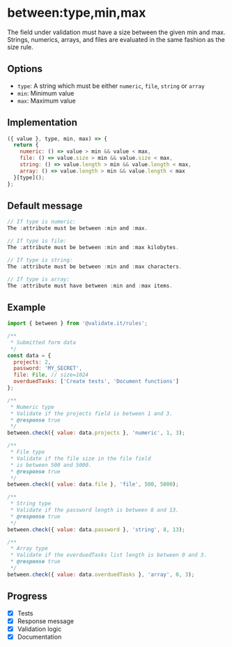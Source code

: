 # between:type,min,max

The field under validation must have a size between the given min and max. Strings, numerics, arrays, and files are evaluated in the same fashion as the size rule.

## Options

- `type`: A string which must be either `numeric`, `file`, `string` or `array`
- `min`: Minimum value
- `max`: Maximum value

## Implementation

```js
({ value }, type, min, max) => {
  return {
    numeric: () => value > min && value < max,
    file: () => value.size > min && value.size < max,
    string: () => value.length > min && value.length < max,
    array: () => value.length > min && value.length < max
  }[type]();
};
```

## Default message

```jsx
// If type is numeric:
The :attribute must be between :min and :max.

// If type is file:
The :attribute must be between :min and :max kilobytes.

// If type is string:
The :attribute must be between :min and :max characters.

// If type is array:
The :attribute must have between :min and :max items.
```

## Example

```js
import { between } from '@validate.it/rules';

/**
 * Submitted form data
 */
const data = {
  projects: 2,
  password: 'MY_SECRET',
  file: File, // size=1024
  overduedTasks: ['Create tests', 'Document functions']
};

/**
 * Numeric type
 * Validate if the projects field is between 1 and 3.
 * @response true
 */
between.check({ value: data.projects }, 'numeric', 1, 3);

/**
 * File type
 * Validate if the file size in the file field
 * is between 500 and 5000.
 * @response true
 */
between.check({ value: data.file }, 'file', 500, 5000);

/**
 * String type
 * Validate if the password length is between 8 and 13.
 * @response true
 */
between.check({ value: data.password }, 'string', 8, 13);

/**
 * Array type
 * Validate if the overduedTasks list length is between 0 and 3.
 * @response true
 */
between.check({ value: data.overduedTasks }, 'array', 0, 3);
```

## Progress

- [x] Tests
- [x] Response message
- [x] Validation logic
- [x] Documentation
